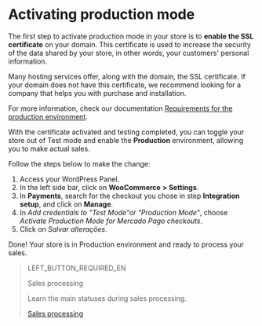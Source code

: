 # Activating production mode

The first step to activate production mode in your store is to **enable the SSL certificate** on your domain. This certificate is used to increase the security of the data shared by your store, in other words, your customers' personal information.

Many hosting services offer, along with the domain, the SSL certificate. If your domain does not have this certificate, we recommend looking for a company that helps you with purchase and installation. 

For more information, check our documentation [Requirements for the production environment](https://www.mercadopago[FAKER][URL][DOMAIN]/developers/en/guides/online-payments/checkout-api/goto-production).

With the certificate activated and testing completed, you can toggle your store out of Test mode and enable the **Production** environment, allowing you to make actual sales.

Follow the steps below to make the change:

1. Access your WordPress Panel.
2. In the left side bar, click on **WooCommerce** **> Settings**.
3. In **Payments**, search for the checkout you chose in step **Integration setup**, and click on **Manage**.
4. In _Add credentials to "Test Mode"or "Production Mode"_, choose _Activate Production Mode for Mercado Pago checkouts_. 
5. Click on _Salvar alterações_.

Done! Your store is in Production environment and ready to process your sales.

> LEFT_BUTTON_REQUIRED_EN
>
> Sales processing
>
> Learn the main statuses during sales processing.
>
> [Sales processing](https://www.mercadopago[FAKER][URL][DOMAIN]/developers/en/guides/plugins/woocommerce/sales-processing)